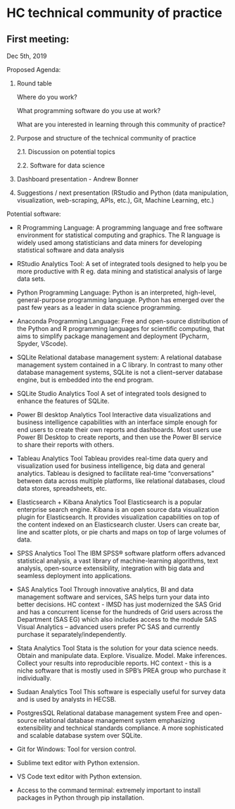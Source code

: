# HC technical community of practice

## First meeting:

Dec 5th, 2019

Proposed Agenda:

1.	Round table 
    
    Where do you work?
    
    What programming software do you use at work?
    
    What are you interested in learning through this community of practice?
    
2.	Purpose and structure of the technical community of practice
    
    2.1. Discussion on potential topics
    
    2.2. Software for data science

3.	Dashboard presentation - Andrew Bonner

4.	Suggestions / next presentation (RStudio and Python (data manipulation, visualization, web-scraping, APIs, etc.), Git, Machine Learning, etc.)
    
    
Potential software:

- R	Programming Language:	A programming language and free software environment for statistical computing and graphics. The R language is widely used among statisticians and data miners for developing statistical software and data analysis

- RStudio	Analytics Tool:	A set of integrated tools designed to help you be more productive with R eg. data mining and statistical analysis of large data sets.

- Python	Programming Language:	Python is an interpreted, high-level, general-purpose programming language. Python has emerged over the past few years as a leader in data science programming.

- Anaconda 	Programming Language:	Free and open-source distribution of the Python and R programming languages for scientific computing, that aims to simplify package management and deployment (Pycharm, Spyder, VScode).

- SQLite 	Relational database management system: 	A relational database management system contained in a C library. In contrast to many other database management systems, SQLite is not a client–server database engine, but is embedded into the end program.

- SQLite Studio	Analytics Tool	A set of integrated tools designed to enhance the features of SQLite.

- Power BI desktop	Analytics Tool	Interactive data visualizations and business intelligence capabilities with an interface simple enough for end users to create their own reports and dashboards.  Most users use Power BI Desktop to create reports, and then use the Power BI service to share their reports with others.

- Tableau	Analytics Tool	Tableau provides real-time data query and visualization used for business intelligence, big data and general analytics.  Tableau is designed to facilitate real-time “conversations” between data across multiple platforms, like relational databases, cloud data stores, spreadsheets, etc.

- Elasticsearch + Kibana	Analytics Tool	Elasticsearch is a popular enterprise search engine.   Kibana is an open source data visualization plugin for Elasticsearch. It provides visualization capabilities on top of the content indexed on an Elasticsearch cluster. Users can create bar, line and scatter plots, or pie charts and maps on top of large volumes of data.

- SPSS	Analytics Tool	The IBM SPSS® software platform offers advanced statistical analysis, a vast library of machine-learning algorithms, text analysis, open-source extensibility, integration with big data and seamless deployment into applications.

- SAS	Analytics Tool	Through innovative analytics, BI and data management software and services, SAS helps turn your data into better decisions. HC context - IMSD has just modernized the SAS Grid and has a concurrent license for the hundreds of Grid users across the Department (SAS EG) which also includes access to the module SAS Visual Analytics – advanced users prefer PC SAS and currently purchase it separately/independently.

- Stata	Analytics Tool	Stata is the solution for your data science needs. Obtain and manipulate data. Explore. Visualize. Model. Make inferences. Collect your results into reproducible reports. HC context - this is a niche software that is mostly used in SPB’s PREA group who purchase it individually.

- Sudaan	Analytics Tool	This software is especially useful for survey data and is used by analysts in HECSB.

- PostgresSQL 	Relational database management system	Free and open-source relational database management system emphasizing extensibility and technical standards compliance. A more sophisticated and scalable database system over SQLite.

- Git for Windows: Tool for version control.

- Sublime text editor with Python extension.

- VS Code text editor with Python extension.

- Access to the command terminal: extremely important to install packages in Python through pip installation.
